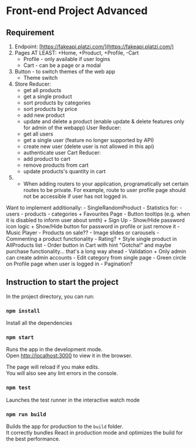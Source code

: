 # Front-end Project Advanced

## Requirement

1. Endpoint: [https://fakeapi.platzi.com/](https://fakeapi.platzi.com/)
2. Pages AT LEAST: +Home, +Product, +Profile, -Cart
    + Profile - only available if user logins
    - Cart - can be a page or a modal
3. Button - to switch themes of the web app
    - Theme switch
4. Store Reducer:
    + get all products
    + get a single product
    + sort products by categories
    + sort products by price
    + add new product
    + update and delete a product (enable update & delete features only for admin of the webapp)
   User Reducer:
    + get all users
    - get a single user (feature no longer supported by API)
    + create new user (delete user is not allowed in this api)
    + authenticate user
   Cart Reducer:
    - add product to cart
    - remove products from cart
    - update products's quantity in cart
5. + When adding routers to your application, programatically set certain routes to be private. For example, route to user profile page should not be accessible if user has not logged in.

Want to implement additionally:
    - SingleRandomProduct
    - Statistics for:
        - users
        - products
        - categories
    + Favourites Page
    - Button tooltips (e.g. when it is disabled to inform user about smth)
    + Sign Up
    - Show/Hide password icon logic
    + Show/Hide button for password in profile or just remove it
    - Music Player
    - Products on sale??
    - Image slides or carousels
    - Commenting a product functionality
    - Rating?
    + Style single product in AllProducts list
    - Order button in Cart with hint "Gotcha!" and maybe purchase functionality... that's a long way ahead
    - Validation
    + Only admin can create admin accounts
    - Edit category from single page
    - Green circle on Profile page when user is logged in
    - Pagination?



## Instruction to start the project

In the project directory, you can run:

### `npm install`

Install all the dependencies

### `npm start`

Runs the app in the development mode.\
Open [http://localhost:3000](http://localhost:3000) to view it in the browser.

The page will reload if you make edits.\
You will also see any lint errors in the console.

### `npm test`

Launches the test runner in the interactive watch mode

### `npm run build`

Builds the app for production to the `build` folder.\
It correctly bundles React in production mode and optimizes the build for the best performance.
